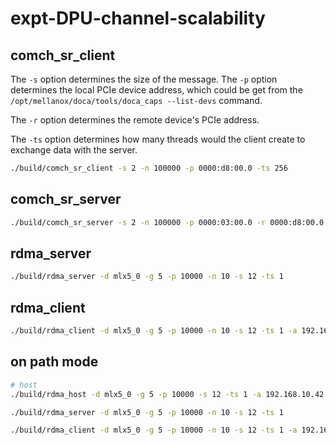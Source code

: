 # expt-DPU-channel-scalability

## comch_sr_client

The `-s` option determines the size of the message.
The `-p` option determines the local PCIe device address, which could be get from the `/opt/mellanox/doca/tools/doca_caps --list-devs` command.

The `-r` option determines the remote device's PCIe address.

The `-ts` option determines how many threads would the client create to exchange data with the server.

```bash
./build/comch_sr_client -s 2 -n 100000 -p 0000:d8:00.0 -ts 256
```

## comch_sr_server

```bash
./build/comch_sr_server -s 2 -n 100000 -p 0000:03:00.0 -r 0000:d8:00.0 -ts 256
```

## rdma_server

```bash
./build/rdma_server -d mlx5_0 -g 5 -p 10000 -n 10 -s 12 -ts 1
```

## rdma_client

```bash
./build/rdma_client -d mlx5_0 -g 5 -p 10000 -n 10 -s 12 -ts 1 -a 192.168.10.42
```

## on path mode

```bash
# host
./build/rdma_host -d mlx5_0 -g 5 -p 10000 -s 12 -ts 1 -a 192.168.10.42
```

```bash
./build/rdma_server -d mlx5_0 -g 5 -p 10000 -n 10 -s 12 -ts 1
```

```bash
./build/rdma_client -d mlx5_0 -g 5 -p 10000 -n 10 -s 12 -ts 1 -a 192.168.10.42
```
